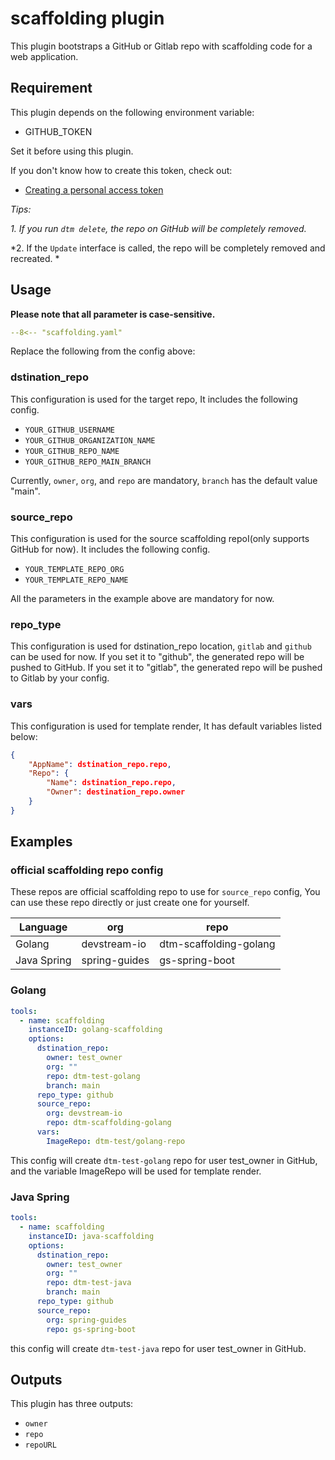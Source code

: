 # scaffolding plugin

This plugin bootstraps a GitHub or Gitlab repo with scaffolding code for a web application.

## Requirement

This plugin depends on the following environment variable:

- GITHUB_TOKEN

Set it before using this plugin.

If you don't know how to create this token, check out:

- [Creating a personal access token](https://docs.github.com/en/authentication/keeping-your-account-and-data-secure/creating-a-personal-access-token)

*Tips:*

*1. If you run `dtm delete`, the repo on GitHub will be completely removed.*

*2. If the `Update` interface is called, the repo will be completely removed and recreated. *

## Usage

**Please note that all parameter is case-sensitive.**

```yaml
--8<-- "scaffolding.yaml"
```

Replace the following from the config above:

### dstination_repo

This configuration is used for the target repo, It includes the following config.

- `YOUR_GITHUB_USERNAME`
- `YOUR_GITHUB_ORGANIZATION_NAME`
- `YOUR_GITHUB_REPO_NAME`
- `YOUR_GITHUB_REPO_MAIN_BRANCH`

Currently, `owner`, `org`, and `repo` are mandatory, `branch` has the default value "main".

### source_repo

This configuration is used for the source scaffolding repoI(only supports GitHub for now). It includes the following config.

- `YOUR_TEMPLATE_REPO_ORG`
- `YOUR_TEMPLATE_REPO_NAME`

All the parameters in the example above are mandatory for now.

### repo_type

This configuration is used for dstination_repo location, `gitlab` and `github` can be used for now. If you set it to "github", the generated repo will be pushed to GitHub. If you set it to "gitlab", the generated repo will be pushed to Gitlab by your config.

### vars

This configuration is used for template render, It has default variables listed below:

```json
{
    "AppName": dstination_repo.repo,
    "Repo": {
        "Name": dstination_repo.repo,
        "Owner": destination_repo.owner
    }
}
```

## Examples 

### official scaffolding repo config

These repos are official scaffolding repo to use for `source_repo` config, You can use these repo directly or just create one for yourself.

| Language | org | repo |
|  ----  | ----  |----  |
| Golang | devstream-io | dtm-scaffolding-golang |
| Java Spring | spring-guides | gs-spring-boot |


### Golang

```yaml
tools:
  - name: scaffolding
    instanceID: golang-scaffolding
    options:
      dstination_repo:
        owner: test_owner
        org: ""
        repo: dtm-test-golang
        branch: main
      repo_type: github
      source_repo:
        org: devstream-io
        repo: dtm-scaffolding-golang
      vars:
        ImageRepo: dtm-test/golang-repo
```

This config will create `dtm-test-golang` repo for user test_owner in GitHub, and the variable ImageRepo will be used for template render. 

### Java Spring

```yaml
tools:
  - name: scaffolding
    instanceID: java-scaffolding
    options:
      dstination_repo:
        owner: test_owner
        org: ""
        repo: dtm-test-java
        branch: main
      repo_type: github
      source_repo:
        org: spring-guides
        repo: gs-spring-boot
```

this config will create `dtm-test-java` repo for user test_owner in GitHub.

## Outputs

This plugin has three outputs:

- `owner`
- `repo`
- `repoURL`